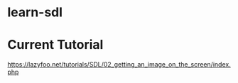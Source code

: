# learn-sdl

# Current Tutorial
https://lazyfoo.net/tutorials/SDL/02_getting_an_image_on_the_screen/index.php
